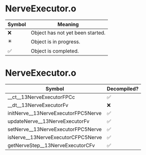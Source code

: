 # NerveExecutor.o
| Symbol | Meaning 
| ------------- | ------------- 
| :x: | Object has not yet been started. 
| :eight_pointed_black_star: | Object is in progress. 
| :white_check_mark: | Object is completed. 


# NerveExecutor.o
| Symbol | Decompiled? |
| ------------- | ------------- |
| __ct__13NerveExecutorFPCc | :white_check_mark: |
| __dt__13NerveExecutorFv | :x: |
| initNerve__13NerveExecutorFPC5Nerve | :white_check_mark: |
| updateNerve__13NerveExecutorFv | :white_check_mark: |
| setNerve__13NerveExecutorFPC5Nerve | :white_check_mark: |
| isNerve__13NerveExecutorCFPC5Nerve | :white_check_mark: |
| getNerveStep__13NerveExecutorCFv | :white_check_mark: |
